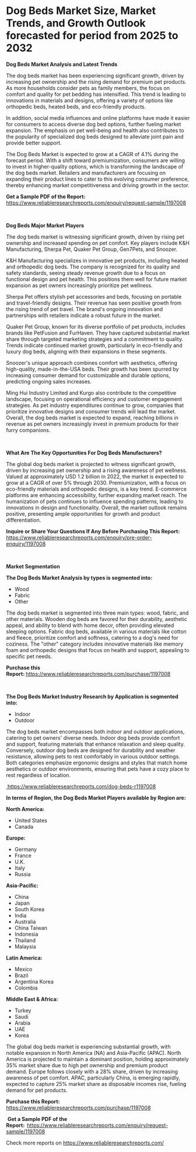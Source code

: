 <p><h1>Dog Beds Market Size, Market Trends, and Growth Outlook forecasted for period from 2025 to 2032</h1></p><p><strong>Dog Beds Market Analysis and Latest Trends</strong></p>
<p><p>The dog beds market has been experiencing significant growth, driven by increasing pet ownership and the rising demand for premium pet products. As more households consider pets as family members, the focus on comfort and quality for pet bedding has intensified. This trend is leading to innovations in materials and designs, offering a variety of options like orthopedic beds, heated beds, and eco-friendly products. </p><p>In addition, social media influences and online platforms have made it easier for consumers to access diverse dog bed options, further fueling market expansion. The emphasis on pet well-being and health also contributes to the popularity of specialized dog beds designed to alleviate joint pain and provide better support.</p><p>The Dog Beds Market is expected to grow at a CAGR of 4.1% during the forecast period. With a shift toward premiumization, consumers are willing to invest in higher-quality options, which is transforming the landscape of the dog beds market. Retailers and manufacturers are focusing on expanding their product lines to cater to this evolving consumer preference, thereby enhancing market competitiveness and driving growth in the sector.</p></p>
<p><strong>Get a Sample PDF of the Report:&nbsp;</strong> <a href="https://www.reliableresearchreports.com/enquiry/request-sample/1197008?utm_campaign=2197&utm_medium=2&utm_source=Github&utm_content=ia&utm_term=07022025&utm_id=dog-beds">https://www.reliableresearchreports.com/enquiry/request-sample/1197008</a></p>
<p>&nbsp;</p>
<p><strong>Dog Beds Major Market Players</strong></p>
<p><p>The dog beds market is witnessing significant growth, driven by rising pet ownership and increased spending on pet comfort. Key players include K&H Manufacturing, Sherpa Pet, Quaker Pet Group, Gen7Pets, and Snoozer.</p><p>K&H Manufacturing specializes in innovative pet products, including heated and orthopedic dog beds. The company is recognized for its quality and safety standards, seeing steady revenue growth due to a focus on functional design and pet health. This positions them well for future market expansion as pet owners increasingly prioritize pet wellness.</p><p>Sherpa Pet offers stylish pet accessories and beds, focusing on portable and travel-friendly designs. Their revenue has seen positive growth from the rising trend of pet travel. The brand's ongoing innovation and partnerships with retailers indicate a robust future in the market.</p><p>Quaker Pet Group, known for its diverse portfolio of pet products, includes brands like PetFusion and FurHaven. They have captured substantial market share through targeted marketing strategies and a commitment to quality. Trends indicate continued market growth, particularly in eco-friendly and luxury dog beds, aligning with their expansions in these segments.</p><p>Snoozer's unique approach combines comfort with aesthetics, offering high-quality, made-in-the-USA beds. Their growth has been spurred by increasing consumer demand for customizable and durable options, predicting ongoing sales increases.</p><p>Ming Hui Industry Limited and Kurgo also contribute to the competitive landscape, focusing on operational efficiency and customer engagement strategies. As pet industry expenditures continue to grow, companies that prioritize innovative designs and consumer trends will lead the market. Overall, the dog beds market is expected to expand, reaching billions in revenue as pet owners increasingly invest in premium products for their furry companions.</p></p>
<p>&nbsp;</p>
<p><strong>What Are The Key Opportunities For Dog Beds Manufacturers?</strong></p>
<p><p>The global dog beds market is projected to witness significant growth, driven by increasing pet ownership and a rising awareness of pet wellness. Valued at approximately USD 1.2 billion in 2022, the market is expected to grow at a CAGR of over 5% through 2030. Premiumization, with a focus on eco-friendly materials and orthopedic designs, is a key trend. E-commerce platforms are enhancing accessibility, further expanding market reach. The humanization of pets continues to influence spending patterns, leading to innovations in design and functionality. Overall, the market outlook remains positive, presenting ample opportunities for growth and product differentiation.</p></p>
<p><strong>Inquire or Share Your Questions If Any Before Purchasing This Report:</strong> <a href="https://www.reliableresearchreports.com/enquiry/pre-order-enquiry/1197008?utm_campaign=2197&utm_medium=2&utm_source=Github&utm_content=ia&utm_term=07022025&utm_id=dog-beds">https://www.reliableresearchreports.com/enquiry/pre-order-enquiry/1197008</a></p>
<p>&nbsp;</p>
<p><strong>Market Segmentation</strong></p>
<p><strong>The Dog Beds Market Analysis by types is segmented into:</strong></p>
<p><ul><li>Wood</li><li>Fabric</li><li>Other</li></ul></p>
<p><p>The dog beds market is segmented into three main types: wood, fabric, and other materials. Wooden dog beds are favored for their durability, aesthetic appeal, and ability to blend with home decor, often providing elevated sleeping options. Fabric dog beds, available in various materials like cotton and fleece, prioritize comfort and softness, catering to a dog's need for coziness. The "other" category includes innovative materials like memory foam and orthopedic designs that focus on health and support, appealing to specific pet needs.</p></p>
<p><strong>Purchase this Report:&nbsp;</strong><a href="https://www.reliableresearchreports.com/purchase/1197008?utm_campaign=2197&utm_medium=2&utm_source=Github&utm_content=ia&utm_term=07022025&utm_id=dog-beds">https://www.reliableresearchreports.com/purchase/1197008</a></p>
<p>&nbsp;</p>
<p><strong>The Dog Beds Market Industry Research by Application is segmented into:</strong></p>
<p><ul><li>Indoor</li><li>Outdoor</li></ul></p>
<p><p>The dog beds market encompasses both indoor and outdoor applications, catering to pet owners' diverse needs. Indoor dog beds provide comfort and support, featuring materials that enhance relaxation and sleep quality. Conversely, outdoor dog beds are designed for durability and weather resistance, allowing pets to rest comfortably in various outdoor settings. Both categories emphasize ergonomic designs and styles that match home aesthetics or outdoor environments, ensuring that pets have a cozy place to rest regardless of location.</p></p>
<p><a href="https://www.reliableresearchreports.com/dog-beds-r1197008?utm_campaign=2197&utm_medium=2&utm_source=Github&utm_content=ia&utm_term=07022025&utm_id=dog-beds">&nbsp;https://www.reliableresearchreports.com/dog-beds-r1197008</a></p>
<p><strong>In terms of Region, the Dog Beds Market Players available by Region are:</strong></p>
<p>
    <p> <strong> North America: </strong>
        <ul>
            <li>United States</li>
            <li>Canada</li>
        </ul>
        </p> 
    <p> <strong> Europe: </strong>
        <ul>
            <li>Germany</li>
            <li>France</li>
            <li>U.K.</li>
            <li>Italy</li>
            <li>Russia</li>
        </ul>
        </p> 
    <p> <strong> Asia-Pacific: </strong>
        <ul>
            <li>China</li>
            <li>Japan</li>
            <li>South Korea</li>
            <li>India</li>
            <li>Australia</li>
            <li>China Taiwan</li>
            <li>Indonesia</li>
            <li>Thailand</li>
            <li>Malaysia</li>
        </ul>
        </p> 
    <p> <strong> Latin America: </strong>
        <ul>
            <li>Mexico</li>
            <li>Brazil</li>
            <li>Argentina Korea</li>
            <li>Colombia</li>
        </ul>
        </p> 
    <p> <strong> Middle East & Africa: </strong>
        <ul>
            <li>Turkey</li>
            <li>Saudi</li>
            <li>Arabia</li>
            <li>UAE</li>
            <li>Korea</li>
        </ul>
    </p>
    </p>
<p><p>The global dog beds market is experiencing substantial growth, with notable expansion in North America (NA) and Asia-Pacific (APAC). North America is projected to maintain a dominant position, holding approximately 35% market share due to high pet ownership and premium product demand. Europe follows closely with a 28% share, driven by increasing awareness of pet comfort. APAC, particularly China, is emerging rapidly, expected to capture 25% market share as disposable incomes rise, fueling demand for pet products.</p></p>
<p><strong>Purchase this Report: </strong><a href="https://www.reliableresearchreports.com/purchase/1197008?utm_campaign=2197&utm_medium=2&utm_source=Github&utm_content=ia&utm_term=07022025&utm_id=dog-beds">https://www.reliableresearchreports.com/purchase/1197008</a></p>
<p>&nbsp;<strong>Get a Sample PDF of the Report:&nbsp;&nbsp;</strong><a href="https://www.reliableresearchreports.com/enquiry/request-sample/1197008?utm_campaign=2197&utm_medium=2&utm_source=Github&utm_content=ia&utm_term=07022025&utm_id=dog-beds">https://www.reliableresearchreports.com/enquiry/request-sample/1197008</a></p>
<p><strong></strong></p>
<p>Check more reports on <a href="https://www.reliableresearchreports.com/?utm_campaign=2197&utm_medium=2&utm_source=Github&utm_content=ia&utm_term=07022025&utm_id=dog-beds">https://www.reliableresearchreports.com/</a></p>